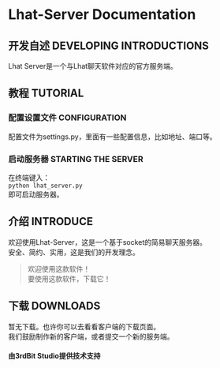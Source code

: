 # Lhat-Server Documentation
## 开发自述 DEVELOPING INTRODUCTIONS
Lhat Server是一个与Lhat聊天软件对应的官方服务端。
## 教程 TUTORIAL
### 配置设置文件 CONFIGURATION
配置文件为settings.py，里面有一些配置信息，比如地址、端口等。
### 启动服务器 STARTING THE SERVER
在终端键入：  
`python lhat_server.py`  
即可启动服务器。
## 介绍 INTRODUCE  
欢迎使用Lhat-Server，这是一个基于socket的简易聊天服务器。  
安全、简约、实用，这是我们的开发理念。
> 欢迎使用这款软件！  
> 要使用这款软件，下载它！
## 下载 DOWNLOADS  
暂无下载。也许你可以去看看客户端的下载页面。  
我们鼓励制作新的客户端，或者提交一个新的服务端。  
#### 由3rdBit Studio提供技术支持  